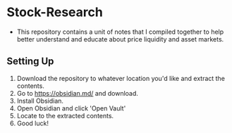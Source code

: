 # Stock-Research
- This repository contains a unit of notes that I compiled together to help better understand and educate about price liquidity and asset markets.


## Setting Up
1. Download the repository to whatever location you'd like and extract the contents.
2. Go to https://obsidian.md/ and download.
3. Install Obsidian.
4. Open Obsidian and click 'Open Vault'
5. Locate to the extracted contents.
6. Good luck!
